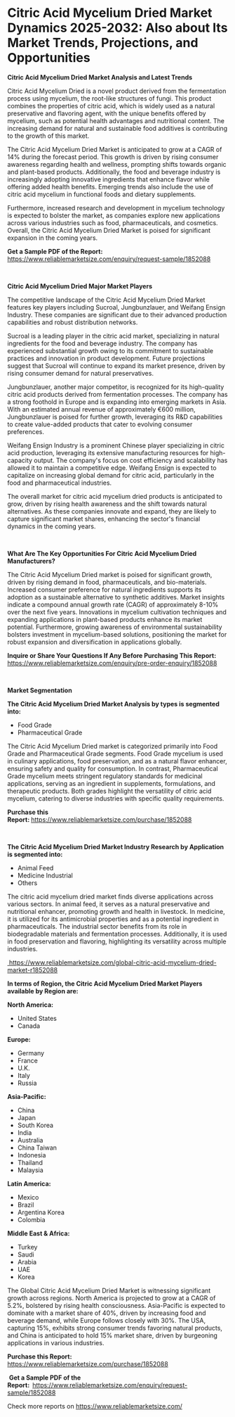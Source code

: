 <p><h1>Citric Acid Mycelium Dried Market Dynamics 2025-2032: Also about Its Market Trends, Projections, and Opportunities</h1></p><p><strong>Citric Acid Mycelium Dried Market Analysis and Latest Trends</strong></p>
<p><p>Citric Acid Mycelium Dried is a novel product derived from the fermentation process using mycelium, the root-like structures of fungi. This product combines the properties of citric acid, which is widely used as a natural preservative and flavoring agent, with the unique benefits offered by mycelium, such as potential health advantages and nutritional content. The increasing demand for natural and sustainable food additives is contributing to the growth of this market.</p><p>The Citric Acid Mycelium Dried Market is anticipated to grow at a CAGR of 14% during the forecast period. This growth is driven by rising consumer awareness regarding health and wellness, prompting shifts towards organic and plant-based products. Additionally, the food and beverage industry is increasingly adopting innovative ingredients that enhance flavor while offering added health benefits. Emerging trends also include the use of citric acid mycelium in functional foods and dietary supplements.</p><p>Furthermore, increased research and development in mycelium technology is expected to bolster the market, as companies explore new applications across various industries such as food, pharmaceuticals, and cosmetics. Overall, the Citric Acid Mycelium Dried Market is poised for significant expansion in the coming years.</p></p>
<p><strong>Get a Sample PDF of the Report:&nbsp;</strong> <a href="https://www.reliablemarketsize.com/enquiry/request-sample/1852088?utm_campaign=1949&utm_medium=2&utm_source=Github&utm_content=ia&utm_term=07012025&utm_id=citric-acid-mycelium-dried">https://www.reliablemarketsize.com/enquiry/request-sample/1852088</a></p>
<p>&nbsp;</p>
<p><strong>Citric Acid Mycelium Dried Major Market Players</strong></p>
<p><p>The competitive landscape of the Citric Acid Mycelium Dried Market features key players including Sucroal, Jungbunzlauer, and Weifang Ensign Industry. These companies are significant due to their advanced production capabilities and robust distribution networks.</p><p>Sucroal is a leading player in the citric acid market, specializing in natural ingredients for the food and beverage industry. The company has experienced substantial growth owing to its commitment to sustainable practices and innovation in product development. Future projections suggest that Sucroal will continue to expand its market presence, driven by rising consumer demand for natural preservatives.</p><p>Jungbunzlauer, another major competitor, is recognized for its high-quality citric acid products derived from fermentation processes. The company has a strong foothold in Europe and is expanding into emerging markets in Asia. With an estimated annual revenue of approximately €600 million, Jungbunzlauer is poised for further growth, leveraging its R&D capabilities to create value-added products that cater to evolving consumer preferences.</p><p>Weifang Ensign Industry is a prominent Chinese player specializing in citric acid production, leveraging its extensive manufacturing resources for high-capacity output. The company's focus on cost efficiency and scalability has allowed it to maintain a competitive edge. Weifang Ensign is expected to capitalize on increasing global demand for citric acid, particularly in the food and pharmaceutical industries.</p><p>The overall market for citric acid mycelium dried products is anticipated to grow, driven by rising health awareness and the shift towards natural alternatives. As these companies innovate and expand, they are likely to capture significant market shares, enhancing the sector's financial dynamics in the coming years.</p></p>
<p>&nbsp;</p>
<p><strong>What Are The Key Opportunities For Citric Acid Mycelium Dried Manufacturers?</strong></p>
<p><p>The Citric Acid Mycelium Dried market is poised for significant growth, driven by rising demand in food, pharmaceuticals, and bio-materials. Increased consumer preference for natural ingredients supports its adoption as a sustainable alternative to synthetic additives. Market insights indicate a compound annual growth rate (CAGR) of approximately 8-10% over the next five years. Innovations in mycelium cultivation techniques and expanding applications in plant-based products enhance its market potential. Furthermore, growing awareness of environmental sustainability bolsters investment in mycelium-based solutions, positioning the market for robust expansion and diversification in applications globally.</p></p>
<p><strong>Inquire or Share Your Questions If Any Before Purchasing This Report:</strong> <a href="https://www.reliablemarketsize.com/enquiry/pre-order-enquiry/1852088?utm_campaign=1949&utm_medium=2&utm_source=Github&utm_content=ia&utm_term=07012025&utm_id=citric-acid-mycelium-dried">https://www.reliablemarketsize.com/enquiry/pre-order-enquiry/1852088</a></p>
<p>&nbsp;</p>
<p><strong>Market Segmentation</strong></p>
<p><strong>The Citric Acid Mycelium Dried Market Analysis by types is segmented into:</strong></p>
<p><ul><li>Food Grade</li><li>Pharmaceutical Grade</li></ul></p>
<p><p>The Citric Acid Mycelium Dried market is categorized primarily into Food Grade and Pharmaceutical Grade segments. Food Grade mycelium is used in culinary applications, food preservation, and as a natural flavor enhancer, ensuring safety and quality for consumption. In contrast, Pharmaceutical Grade mycelium meets stringent regulatory standards for medicinal applications, serving as an ingredient in supplements, formulations, and therapeutic products. Both grades highlight the versatility of citric acid mycelium, catering to diverse industries with specific quality requirements.</p></p>
<p><strong>Purchase this Report:&nbsp;</strong><a href="https://www.reliablemarketsize.com/purchase/1852088?utm_campaign=1949&utm_medium=2&utm_source=Github&utm_content=ia&utm_term=07012025&utm_id=citric-acid-mycelium-dried">https://www.reliablemarketsize.com/purchase/1852088</a></p>
<p>&nbsp;</p>
<p><strong>The Citric Acid Mycelium Dried Market Industry Research by Application is segmented into:</strong></p>
<p><ul><li>Animal Feed</li><li>Medicine Industrial</li><li>Others</li></ul></p>
<p><p>The citric acid mycelium dried market finds diverse applications across various sectors. In animal feed, it serves as a natural preservative and nutritional enhancer, promoting growth and health in livestock. In medicine, it is utilized for its antimicrobial properties and as a potential ingredient in pharmaceuticals. The industrial sector benefits from its role in biodegradable materials and fermentation processes. Additionally, it is used in food preservation and flavoring, highlighting its versatility across multiple industries.</p></p>
<p><a href="https://www.reliablemarketsize.com/global-citric-acid-mycelium-dried-market-r1852088?utm_campaign=1949&utm_medium=2&utm_source=Github&utm_content=ia&utm_term=07012025&utm_id=citric-acid-mycelium-dried">&nbsp;https://www.reliablemarketsize.com/global-citric-acid-mycelium-dried-market-r1852088</a></p>
<p><strong>In terms of Region, the Citric Acid Mycelium Dried Market Players available by Region are:</strong></p>
<p>
    <p> <strong> North America: </strong>
        <ul>
            <li>United States</li>
            <li>Canada</li>
        </ul>
        </p> 
    <p> <strong> Europe: </strong>
        <ul>
            <li>Germany</li>
            <li>France</li>
            <li>U.K.</li>
            <li>Italy</li>
            <li>Russia</li>
        </ul>
        </p> 
    <p> <strong> Asia-Pacific: </strong>
        <ul>
            <li>China</li>
            <li>Japan</li>
            <li>South Korea</li>
            <li>India</li>
            <li>Australia</li>
            <li>China Taiwan</li>
            <li>Indonesia</li>
            <li>Thailand</li>
            <li>Malaysia</li>
        </ul>
        </p> 
    <p> <strong> Latin America: </strong>
        <ul>
            <li>Mexico</li>
            <li>Brazil</li>
            <li>Argentina Korea</li>
            <li>Colombia</li>
        </ul>
        </p> 
    <p> <strong> Middle East & Africa: </strong>
        <ul>
            <li>Turkey</li>
            <li>Saudi</li>
            <li>Arabia</li>
            <li>UAE</li>
            <li>Korea</li>
        </ul>
    </p>
    </p>
<p><p>The Global Citric Acid Mycelium Dried Market is witnessing significant growth across regions. North America is projected to grow at a CAGR of 5.2%, bolstered by rising health consciousness. Asia-Pacific is expected to dominate with a market share of 40%, driven by increasing food and beverage demand, while Europe follows closely with 30%. The USA, capturing 15%, exhibits strong consumer trends favoring natural products, and China is anticipated to hold 15% market share, driven by burgeoning applications in various industries.</p></p>
<p><strong>Purchase this Report: </strong><a href="https://www.reliablemarketsize.com/purchase/1852088?utm_campaign=1949&utm_medium=2&utm_source=Github&utm_content=ia&utm_term=07012025&utm_id=citric-acid-mycelium-dried">https://www.reliablemarketsize.com/purchase/1852088</a></p>
<p>&nbsp;<strong>Get a Sample PDF of the Report:&nbsp;&nbsp;</strong><a href="https://www.reliablemarketsize.com/enquiry/request-sample/1852088?utm_campaign=1949&utm_medium=2&utm_source=Github&utm_content=ia&utm_term=07012025&utm_id=citric-acid-mycelium-dried">https://www.reliablemarketsize.com/enquiry/request-sample/1852088</a></p>
<p><strong></strong></p>
<p>Check more reports on <a href="https://www.reliablemarketsize.com/?utm_campaign=1949&utm_medium=2&utm_source=Github&utm_content=ia&utm_term=07012025&utm_id=citric-acid-mycelium-dried">https://www.reliablemarketsize.com/</a></p>